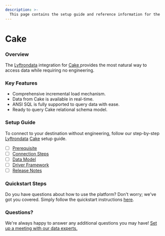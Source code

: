 ```yaml
---
description: >-
  This page contains the setup guide and reference information for the Cake source connector.
---
```


# Cake

### Overview

The [Lyftrondata](https://www.lyftrondata.com/) integration for [Cake](https://www.lyftrondata.com/integration/cake/)[ ](https://www.lyftrondata.com/integration/cake/)provides the most natural way to access data while requiring no engineering.

### Key Features

* Comprehensive incremental load mechanism.
* Data from Cake is available in real-time.&#x20;
* ANSI SQL is fully supported to query data with ease.
* Ready to query Cake relational schema model.

### Setup Guide

To connect to your destination without engineering, follow our step-by-step [Lyftrondata](https://www.lyftrondata.com/)  [Cake](https://www.lyftrondata.com/integration/cake/) setup guide.

* [ ] [Prerequisite](../../marketing-analytics/cake/prerequisite.md)
* [ ] [Connection Steps](../../marketing-analytics/cake/connection-steps.md)
* [ ] [Data Model](../../marketing-analytics/cake/data-model/)
* [ ] [Driver Framework](../../marketing-analytics/cake/driver-framework/)
* [ ] [Release Notes](../../marketing-analytics/cake/release-notes.md)

### Quickstart Steps

Do you have questions about how to use the platform? Don't worry; we've got you covered. Simply follow the quickstart instructions [here](../../../quickstart-steps.md).

### Questions? <a href="#questions" id="questions"></a>

We're always happy to answer any additional questions you may have! [Set up a meeting with our data experts.](https://www.lyftrondata.com/book-a-meeting/)

